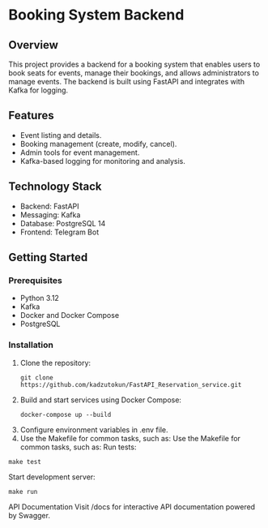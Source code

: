 # Booking System Backend

## Overview
This project provides a backend for a booking system that enables users to book seats for events, manage their bookings, and allows administrators to manage events. The backend is built using FastAPI and integrates with Kafka for logging.

## Features
- Event listing and details.
- Booking management (create, modify, cancel).
- Admin tools for event management.
- Kafka-based logging for monitoring and analysis.

## Technology Stack
- Backend: FastAPI
- Messaging: Kafka
- Database: PostgreSQL 14
- Frontend: Telegram Bot

## Getting Started

### Prerequisites
- Python 3.12
- Kafka
- Docker and Docker Compose
- PostgreSQL

### Installation
1. Clone the repository:
   ```
   git clone https://github.com/kadzutokun/FastAPI_Reservation_service.git

2. Build and start services using Docker Compose:
   ```
   docker-compose up --build
4. Configure environment variables in .env file.
5. Use the Makefile for common tasks, such as:
Use the Makefile for common tasks, such as:
Run tests:
```
make test
```
Start development server:
```   
make run
```
API Documentation
Visit /docs for interactive API documentation powered by Swagger.
